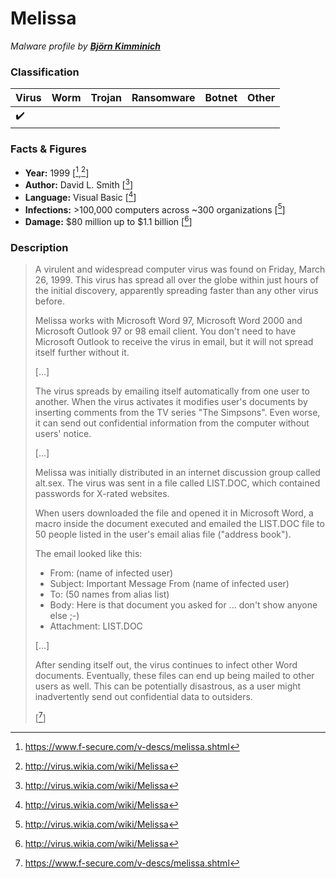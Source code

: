 # Melissa

_Malware profile by **[Björn Kimminich](https://github.com/bkimminich)**_

### Classification

| Virus              | Worm | Trojan | Ransomware | Botnet | Other |
|:-------------------|:-----|:-------|:-----------|:-------|:------|
| :heavy_check_mark: |      |        |            |        |       |

### Facts & Figures

* **Year:** 1999 \[[^1],[^2]\]
* **Author:** David L. Smith \[[^2]\]
* **Language:** Visual Basic \[[^2]\]
* **Infections:** >100,000 computers across ~300 organizations \[[^2]\]
* **Damage:** $80 million up to $1.1 billion \[[^2]\]

### Description

> A virulent and widespread computer virus was found on Friday, March 26, 1999. This virus has spread all over the globe within just hours of the initial discovery, apparently spreading faster than any other virus before.
>
> Melissa works with Microsoft Word 97, Microsoft Word 2000 and Microsoft Outlook 97 or 98 email client. You don't need to have Microsoft Outlook to receive the virus in email, but it will not spread itself further without it.
>
> \[...\]
>
> The virus spreads by emailing itself automatically from one user to another. When the virus activates it modifies user's documents by inserting comments from the TV series "The Simpsons". Even worse, it can send out confidential information from the computer without users' notice.
>
> \[...\]
>
> Melissa was initially distributed in an internet discussion group called alt.sex. The virus was sent in a file called LIST.DOC, which contained passwords for X-rated websites.
>
>  When users downloaded the file and opened it in Microsoft Word, a macro inside the document executed and emailed the LIST.DOC file to 50 people listed in the user's email alias file ("address book").
>
>  The email looked like this:
>
> * From: (name of infected user)
> * Subject: Important Message From (name of infected user)
> * To: (50 names from alias list)
> * Body: Here is that document you asked for ... don't show anyone else ;-)
> * Attachment: LIST.DOC
>
> \[...\]
>
> After sending itself out, the virus continues to infect other Word documents. Eventually, these files can end up being mailed to other users as well. This can be potentially disastrous, as a user might inadvertently send out confidential data to outsiders.
>
> \[[^1]\]


[^1]: https://www.f-secure.com/v-descs/melissa.shtml
[^2]: http://virus.wikia.com/wiki/Melissa
